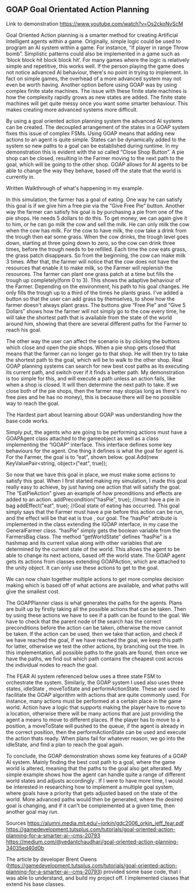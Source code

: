 ## GOAP Goal Orientated Action Planning

Link to demonstration
https://www.youtube.com/watch?v=Os2ckoNvScM

Goal Oriented Action planning is a smarter method for creating Artificial Intelligent agents within a game. Originally, simple logic could be used to program an AI system within a game. For instance, “if player in range Throw bomb”. Simplistic patterns could also be implemented in a game such as ‘block block hit block block hit’. For many games where the logic is relatively simple and repetitive, this works well. If the person playing the game does not notice advanced AI behaviour, there's no point in trying to implement. In fact on simple games, the overhead of a more advanced system may not even be worth having. Another option before using GOAP was by using complex finite state machines. The issue with these finite state machines is how the complexity rapidly grows as new states are added. The finite state machines will get quite messy once you want some smarter behaviour. This makes creating more advanced systems more difficult.

By using a goal oriented action planning system the advanced AI systems can be created. The decoupled arrangement of the states in a GOAP system fixes this issue of complex FSMs. Using GOAP means that adding new actions to an agent is quite simple. States can be dynamically added to the system so new paths to a goal can be established during runtime. 
In my demonstration this is evident with the so called “Close Shop Button”. A pie shop can be closed, resulting in the Farmer moving to the next path to the goal, which will be going to the other shop. GOAP allows for AI agents to be able to change the way they behave, based off the state that the world is currently in. 

Written Walkthrough of what's happening in my example.

In this simulation, the farmer has a goal of eating. One way he can satisfy this goal is if we give him a free pie via the “Give Free Pie” button.
Another way the farmer can satisfy his goal is by purchasing a pie from one of the pie shops.
He needs 5 dollars to do this. To get money, we can again give it to him, or he can go milk the cow and sell the milk.
He can only milk the cow when the cow has milk. For the cow to have milk, the cow take a drink from the trough then eat some grass. 
When the cow drinks, the trough level goes down, starting at three going down to zero, so the cow can drink three times, before the trough needs to be refilled. Each time the cow eats grass, the grass patch disappears. So from the beginning, the cow can make milk 3 times. 
After that, the farmer will notice that the cow does not have the resources that enable it to make milk, so the Farmer will replenish the resources. The farmer can plant one grass patch at a time but fills the trough up completely(form 0 to 3).
This shows the adaptive behaviour of the Farmer. Depending on the environment, his path to his goal changes. He only fills the trough up to a third of the times he plants grass.
I've added a button so that the user can add grass by themselves, to show how the farmer doesn't always plant grass. 
The buttons give “Free Pie” and “Give 5 Dollars” shows how the farmer will not simply go to the cow every time, he will take the shortest path that is available from the state of the world around him, showing that there are several different paths for the Farmer to reach his goal.

The other way the user can affect the scenario is by clicking the buttons which close and open the pie shops. When a pie shop gets closed that means that the farmer can no longer go to that shop. He will then try to take the shortest path to the goal, which will be to walk to the other shop.
Real GOAP planning systems can search for new best cost paths as its executing its current path, and switch over if it finds a better path. My demonstration is too simple for this, and will execute a path unless an action fails, like when a shop is closed. It will then determine the next path to take. If we close both of the pie shops, then the farmer may stop(as long as there's no free pies and he has no money), this is because there will be no possible way to reach the goal.

The Hardest part about learning about GOAP was understanding how the base code works.

Simply put, the agents who are going to be performing actions must have a GOAPAgent class attached to the gameobject as well as a class implementing the “IGOAP” interface. This interface defines some key behaviours for the agent. One thing it defines is what the goal for agent is.
For the Farmer, the goal is to “eat”, shown below.
goal.Add(new KeyValuePair<string, object>("eat", true));

So now that we have this goal in place, we must make some actions to satisfy this goal. When I first started making my simulation, I made this goal really easy to achieve, by just having one action that will satisfy the goal.
The “EatPieAction” gives an example of how preonditions and effects are added to an action.
         addPrecondition("hasPie", true); //must have a pie in bag
         addEffect("eat", true); //Goal state of eating has occurred.
This goal simply says that the Farmer must have a pie before this action can be run, and the effect will be that eat is true , our goal.
The “hasPie” attribute is implemented in the class extending the IGOAP interface, in my case the GeneralFarmer class. “hasPie” simply gets the boolean variable from the FarmersBag class.
The method “getWorldState” defines “hasPie” is a hashmap and its current value along with other variables that are determined by the current state of the world. This allows the agent to be able to change its next actions, based off the world state.
The GOAP agent gets its actions from classes extending GOAPAction, which are attached to the unity object. It can only use these actions to get to the goal.

We can now chain together multiple actions to get more complex decision making which is based off of what actions are available, and what paths will give the smallest cost.


The GOAPPlanner class is what generates the paths for the agents. Plans are built up by firstly taking all the possible actions that can be taken. Then by using these actions we have to see if a path can be found to the goal. We have to check that the parent node of the search has the correct preconditions before the action can be taken, otherwise the move cannot be taken. If the action can be used, then we take that action, and check if we have reached the goal, if we have reached the goal, we keep this path for latter, otherwise we test the other actions, by branching out the tree. In this implementation, all possible paths to the goals are found, then once we have the paths, we find out which path contains the cheapest cost across the individual nodes to reach the goal.

The FEAR AI system referenced below uses a three state FSM to orchestrate the system. Similarly, the GOAP system I used also uses three states, idleState , moveToState and performActionState. These are used to facilitate the GOAP algorithm with actions that are quite commonly used. For instance, many actions must be performed at a certain place in the game world. Action have a logic that supports making the player have to move to a location, otherwise there will be many actions that are just providing the agent a means to move to different places. If the player has to move to a position, a moveToState will pushed to the queue, if the agent is already in the correct position, then the performActionState can be used and execute the action thats ready. When plans fail for whatever reason, we go into the idleState, and find a plan to reach the goal again. 

To conclude, the GOAP demonstration shows some key features of a GOAP AI system. Mainly finding the best cost path to a goal, where the game world is altered, meaning that the paths to the goal also get alterated. My simple example shows how the agent can handle quite a range of different world states and adjusts accordingly . If I were to have more time, I would be interested in researching how to implement a multiple goal system, where goals have a priority that gets adjusted based on the state of the world. More advanced paths would then be generated, where the desired goal is changing, and if it can't be complemented at a given time, then another goal may run. 


Sources
https://alumni.media.mit.edu/~jorkin/gdc2006_orkin_jeff_fear.pdf
https://gamedevelopment.tutsplus.com/tutorials/goal-oriented-action-planning-for-a-smarter-ai--cms-20793
https://medium.com/@vedantchaudhari/goal-oriented-action-planning-34035ed40d0b

The article by developer Brent Owens (https://gamedevelopment.tutsplus.com/tutorials/goal-oriented-action-planning-for-a-smarter-ai--cms-20793) provided some base code, that I was able to understand, and build my project off.
I implemented classes that extend his base classes.

